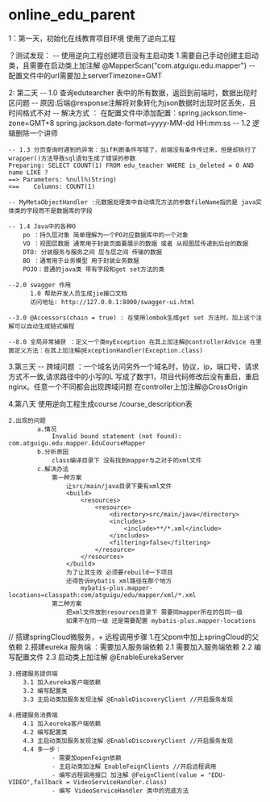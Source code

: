 # online_edu_parent
1：第一天，初始化在线教育项目环境 使用了逆向工程 

？测试发现：
    -- 使用逆向工程创建项目没有主启动类
        1.需要自己手动创建主启动类，且需要在启动类上加注解 @MapperScan("com.atguigu.edu.mapper")
    -- 配置文件中的url需要加上serverTimezone=GMT
    
2: 第二天
    -- 1.0 查询edutearcher 表中的所有数据，返回到前端时，数据出现时区问题
    -- 原因:后端@response注解将对象转化为json数据时出现时区丢失，且时间格式不对
    -- 解决方式 ： 在配置文件中添加配置：spring.jackson.time-zone=GMT+8
                                      spring.jackson.date-format=yyyy-MM-dd HH:mm:ss
    -- 1.2 逻辑删除一个讲师
    
    -- 1.3 分页查询时遇到的异常：当if判断条件写错了，前端没有条件传过来，但是却执行了wrapper()方法导致sql语句生成了错误的参数
    Preparing: SELECT COUNT(1) FROM edu_teacher WHERE is_deleted = 0 AND name LIKE ? 
    ==> Parameters: %null%(String)
    <==    Columns: COUNT(1)
    
    -- MyMetaObjectHandler :元数据处理类中自动填充方法的参数fileName指的是 java实体类的字段而不是数据库的字段
    
    -- 1.4 Java中的各种O
        po ：持久层对象 简单理解为一个PO对应数据库中的一个对象
        VO ：视图层数据 通常用于封装页面要展示的数据 或者 从视图层传递到后台的数据
        DTO: 分装服务与服务之间 层与层之间 传输的数据
        BO ：通常用于业务模型 用于封装业务数据
        POJO：普通的java类 带有字段和get set方法的类
                                      
    --2.0 swagger 作用
          1.0 帮助开发人员生成jie接口文档
          访问地址: http://127.0.0.1:8000/swagger-ui.html
          
    --3.0 @Accessors(chain = true) : 在使用lombok生成get set 方法时，加上这个注解可以自动生成链式编程
    
    --8.0 全局异常捕获 ：定义一个类myException 在其上加注解@controllerAdvice 在里面定义方法：在其上加注解@ExceptionHandler(Exception.class)

3.第三天
    -- 跨域问题 ：一个域名访问另外一个域名时，协议，ip，端口号，请求方式不一致,请求路径中的小写的L 写成了数字1，项目代码修改后没有重启，重启nginx。任意一个不同都会出现跨域问题
        在controller上加注解@CrossOrigin
  
4.第八天
    使用逆向工程生成course /course_description表
    
    
    2.出现的问题
    		a.情况
    			Invalid bound statement (not found): com.atguigu.edu.mapper.EduCourseMapper
    		b.分析原因
    			class编译目录下 没有找到mapper与之对于的xml文件
    		c.解决办法
    			第一种方案
    				让src/main/java目录下要有xml文件
    				<build>
    					<resources>
    						<resource>
    							<directory>src/main/java</directory>
    							<includes>
    								<include>**/*.xml</include>
    							</includes>
    							<filtering>false</filtering>
    						</resource>
    					</resources>
    				</build>
    				为了让其生效 必须要rebuild一下项目
    				还得告诉mybatis xml路径在那个地方
    					mybatis-plus.mapper-locations=classpath:com/atguigu/edu/mapper/xml/*.xml
    			第二种方案
    				把xml文件放到resources目录下 需要同mapper所在的包同一级
    				如果不在同一级 还是需要配置 mybatis-plus.mapper-locations
// 搭建springCloud微服务，+ 远程调用步骤
    1.在父pom中加上springCloud的父依赖
    2.搭建eureka 服务端 ：需要加入服务端依赖
        2.1 需要加入服务端依赖
        2.2 编写配置文件
        2.3 启动类上加注解 @EnableEurekaServer
        
    3.搭建服务提供端
        3.1 加入eureka客户端依赖
        3.2 编写配置类
        3.3 主启动类加服务发现注解 @EnableDiscoveryClient //开启服务发现
        
    4.搭建服务消费端
        4.1 加入eureka客户端依赖
        4.2 编写配置类
        4.3 主启动类加服务发现注解 @EnableDiscoveryClient //开启服务发现
        4.4 多一步：
                - 需要加openFeign依赖
                - 主启动类加注解 EnableFeignClients //开启远程调用
                - 编写远程调用接口 加注解 @FeignClient(value = "EDU-VIDEO",fallback = VideoServiceHandler.class)
                - 编写 VideoServiceHandler 类中的兜底方法